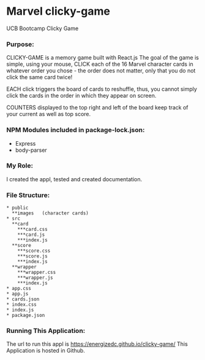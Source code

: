 # Marvel clicky-game
UCB Bootcamp  Clicky Game  

### Purpose:

CLICKY-GAME is a memory game built with React.js The goal of the game is simple, using your mouse, CLICK each of the 16 Marvel character cards in whatever order you chose - the order does not matter, only that you do not click the same card twice!

EACH click triggers the board of cards to reshuffle, thus, you cannot simply click the cards in the order in which they appear on screen.

COUNTERS displayed to the top right and left of the board keep track of your current as well as top score.


### NPM Modules included in package-lock.json:
* Express
* body-parser

### My Role:
I created the appl, tested and created documentation.

### File Structure:
    * public
      **images   (character cards)
    * src
      **card
        ***card.css
        ***card.js
        ***index.js
      **score
        ***score.css
        ***score.js
        ***index.js
      **wrapper
        ***wrapper.css
        ***wrapper.js
        ***index.js
    * app.css
    * app.js
    * cards.json
    * index.css
    * index.js
    * package.json


###  Running This Application:

The url to run this appl is  https://energizedc.github.io/clicky-game/
This Application is hosted in Github.



